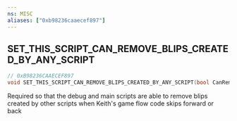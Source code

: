 ```yaml
---
ns: MISC
aliases: ["0xb98236caaecef897"]
---
```

## SET_THIS_SCRIPT_CAN_REMOVE_BLIPS_CREATED_BY_ANY_SCRIPT

```c
// 0xB98236CAAECEF897
void SET_THIS_SCRIPT_CAN_REMOVE_BLIPS_CREATED_BY_ANY_SCRIPT(bool CanRemoveBlipsCreatedByOtherScripts);
```

Required so that the debug and main scripts are able to remove blips created by other scripts when Keith's game flow code skips forward or back

